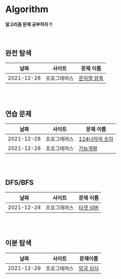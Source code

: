 # Algorithm

#### 알고리즘 문제 공부하자 !!

<br>

##  완전 탐색

| 날짜       | 사이트       | 문제 이름                                                    |
| ---------- | ------------ | ------------------------------------------------------------ |
| 2021-12-28 | 프로그래머스 | [문자열 압축](https://github.com/JeangyuHeo/Algorithm/blob/main/%EC%99%84%EC%A0%84%ED%83%90%EC%83%89/%ED%94%84%EB%A1%9C%EA%B7%B8%EB%9E%98%EB%A8%B8%EC%8A%A4_%EB%AC%B8%EC%9E%90%EC%97%B4_%EC%95%95%EC%B6%95.cpp) |

<br>

<br>

## 연습 문제

| 날짜       | 사이트       | 문제 이름                                                    |
| ---------- | ------------ | ------------------------------------------------------------ |
| 2021-12-28 | 프로그래머스 | [124나라의 숫자](https://github.com/JeangyuHeo/Algorithm/blob/main/%EC%97%B0%EC%8A%B5%EB%AC%B8%EC%A0%9C/%ED%94%84%EB%A1%9C%EA%B7%B8%EB%9E%98%EB%A8%B8%EC%8A%A4_124%EB%82%98%EB%9D%BC%EC%9D%98_%EC%88%AB%EC%9E%90.cpp) |
| 2021-12-28 | 프로그래머스 | [기능개발](https://github.com/JeangyuHeo/Algorithm/blob/main/%EC%97%B0%EC%8A%B5%EB%AC%B8%EC%A0%9C/%ED%94%84%EB%A1%9C%EA%B7%B8%EB%9E%98%EB%A8%B8%EC%8A%A4_%EA%B8%B0%EB%8A%A5%EA%B0%9C%EB%B0%9C.cpp) |

<br>

<br>

## DFS/BFS

| 날짜       | 사이트       | 문제 이름                                                    |
| ---------- | ------------ | ------------------------------------------------------------ |
| 2021-12-28 | 프로그래머스 | [타겟 넘버](https://github.com/JeangyuHeo/Algorithm/blob/main/DFS/%ED%94%84%EB%A1%9C%EA%B7%B8%EB%9E%98%EB%A8%B8%EC%8A%A4_%ED%83%80%EA%B2%9F%EB%84%98%EB%B2%84.cpp) |

<br>

<br>

## 이분 탐색

| 날짜       | 사이트       | 문제이름                                                     |
| ---------- | ------------ | ------------------------------------------------------------ |
| 2021-12-29 | 프로그래머스 | [입국 심사](https://github.com/JeangyuHeo/Algorithm/blob/main/%EC%9D%B4%EB%B6%84%ED%83%90%EC%83%89/%ED%94%84%EB%A1%9C%EA%B7%B8%EB%9E%98%EB%A8%B8%EC%8A%A4_%EC%9E%85%EA%B5%AD%EC%8B%AC%EC%82%AC.cpp) |

<br>

<br>